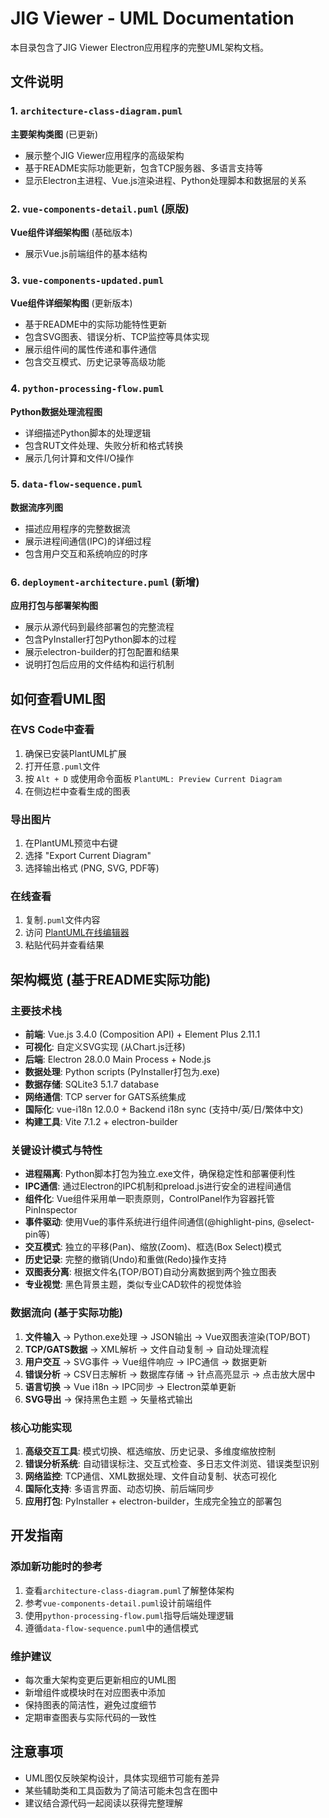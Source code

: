 # JIG Viewer - UML Documentation

本目录包含了JIG Viewer Electron应用程序的完整UML架构文档。

## 文件说明

### 1. `architecture-class-diagram.puml`
**主要架构类图** (已更新)
- 展示整个JIG Viewer应用程序的高级架构
- 基于README实际功能更新，包含TCP服务器、多语言支持等
- 显示Electron主进程、Vue.js渲染进程、Python处理脚本和数据层的关系

### 2. `vue-components-detail.puml` (原版)
**Vue组件详细架构图** (基础版本)
- 展示Vue.js前端组件的基本结构

### 3. `vue-components-updated.puml` 
**Vue组件详细架构图** (更新版本)
- 基于README中的实际功能特性更新
- 包含SVG图表、错误分析、TCP监控等具体实现
- 展示组件间的属性传递和事件通信
- 包含交互模式、历史记录等高级功能

### 4. `python-processing-flow.puml`
**Python数据处理流程图**
- 详细描述Python脚本的处理逻辑
- 包含RUT文件处理、失败分析和格式转换
- 展示几何计算和文件I/O操作

### 5. `data-flow-sequence.puml`
**数据流序列图**
- 描述应用程序的完整数据流
- 展示进程间通信(IPC)的详细过程
- 包含用户交互和系统响应的时序

### 6. `deployment-architecture.puml` (新增)
**应用打包与部署架构图**
- 展示从源代码到最终部署包的完整流程
- 包含PyInstaller打包Python脚本的过程
- 展示electron-builder的打包配置和结果
- 说明打包后应用的文件结构和运行机制

## 如何查看UML图

### 在VS Code中查看
1. 确保已安装PlantUML扩展
2. 打开任意`.puml`文件
3. 按 `Alt + D` 或使用命令面板 `PlantUML: Preview Current Diagram`
4. 在侧边栏中查看生成的图表

### 导出图片
1. 在PlantUML预览中右键
2. 选择 "Export Current Diagram" 
3. 选择输出格式 (PNG, SVG, PDF等)

### 在线查看
1. 复制`.puml`文件内容
2. 访问 [PlantUML在线编辑器](http://www.plantuml.com/plantuml/uml/)
3. 粘贴代码并查看结果

## 架构概览 (基于README实际功能)

### 主要技术栈
- **前端**: Vue.js 3.4.0 (Composition API) + Element Plus 2.11.1
- **可视化**: 自定义SVG实现 (从Chart.js迁移)
- **后端**: Electron 28.0.0 Main Process + Node.js
- **数据处理**: Python scripts (PyInstaller打包为.exe)
- **数据存储**: SQLite3 5.1.7 database
- **网络通信**: TCP server for GATS系统集成
- **国际化**: vue-i18n 12.0.0 + Backend i18n sync (支持中/英/日/繁体中文)
- **构建工具**: Vite 7.1.2 + electron-builder

### 关键设计模式与特性
- **进程隔离**: Python脚本打包为独立.exe文件，确保稳定性和部署便利性
- **IPC通信**: 通过Electron的IPC机制和preload.js进行安全的进程间通信
- **组件化**: Vue组件采用单一职责原则，ControlPanel作为容器托管PinInspector
- **事件驱动**: 使用Vue的事件系统进行组件间通信(@highlight-pins, @select-pin等)
- **交互模式**: 独立的平移(Pan)、缩放(Zoom)、框选(Box Select)模式
- **历史记录**: 完整的撤销(Undo)和重做(Redo)操作支持
- **双图表分离**: 根据文件名(TOP/BOT)自动分离数据到两个独立图表
- **专业视觉**: 黑色背景主题，类似专业CAD软件的视觉体验

### 数据流向 (基于实际功能)
1. **文件输入** → Python.exe处理 → JSON输出 → Vue双图表渲染(TOP/BOT)
2. **TCP/GATS数据** → XML解析 → 文件自动复制 → 自动处理流程
3. **用户交互** → SVG事件 → Vue组件响应 → IPC通信 → 数据更新
4. **错误分析** → CSV日志解析 → 数据库存储 → 针点高亮显示 → 点击放大居中
5. **语言切换** → Vue i18n → IPC同步 → Electron菜单更新
6. **SVG导出** → 保持黑色主题 → 矢量格式输出

### 核心功能实现
1. **高级交互工具**: 模式切换、框选缩放、历史记录、多维度缩放控制
2. **错误分析系统**: 自动错误标注、交互式检查、多日志文件浏览、错误类型识别
3. **网络监控**: TCP通信、XML数据处理、文件自动复制、状态可视化
4. **国际化支持**: 多语言界面、动态切换、前后端同步
5. **应用打包**: PyInstaller + electron-builder，生成完全独立的部署包

## 开发指南

### 添加新功能时的参考
1. 查看`architecture-class-diagram.puml`了解整体架构
2. 参考`vue-components-detail.puml`设计前端组件
3. 使用`python-processing-flow.puml`指导后端处理逻辑
4. 遵循`data-flow-sequence.puml`中的通信模式

### 维护建议
- 每次重大架构变更后更新相应的UML图
- 新增组件或模块时在对应图表中添加
- 保持图表的简洁性，避免过度细节
- 定期审查图表与实际代码的一致性

## 注意事项

- UML图仅反映架构设计，具体实现细节可能有差异
- 某些辅助类和工具函数为了简洁可能未包含在图中
- 建议结合源代码一起阅读以获得完整理解
